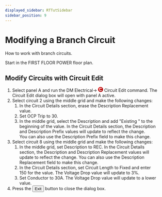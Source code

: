 ```yaml
---
displayed_sidebar: RTTutSidebar
sidebar_position: 9
---
```


# Modifying a Branch Circuit

How to work with branch circuits.

Start in the <dtitle>FIRST FLOOR POWER</dtitle> floor plan.

## Modify Circuits with Circuit Edit

1. Select panel A and run the <dmcommand>DM Electrical→ ![](img/dmert-red-c-16.png) Circuit Edit</dmcommand> command. The <dtitle>Circuit Edit</dtitle> dialog box will open with panel A active.
2. Select circuit 2 using the middle grid and make the following changes:
   1. In the <dtitle>Circuit Details</dtitle> section, erase the <tfield>Description Replacement</tfield> value.
   2. Set <dfield>OCP Trip</dfield> to <value>30</value>.
   3. In the middle grid, select the <tfield>Description</tfield> and add "Existing " to the beginning of the value. In the <dtitle>Circuit Details</dtitle> section, the <sfield>Description</sfield> and <tfield>Description Prefix</tfield> values will update to reflect the change.  
   You can also use the <tfield>Description Prefix</tfield> field to make this change.
3. Select circuit 8 using the middle grid and make the following changes:
   1. In the middle grid, set <tfield>Description</tfield> to <value>REC</value>. In the <dtitle>Circuit Details</dtitle> section, the <sfield>Description</sfield> and <tfield>Description Replacement</tfield> values will update to reflect the change.
   You can also use the <tfield>Description Replacement</tfield> field to make this change.
   2. In the <dtitle>Circuit Details</dtitle> section, set <dfield>Circuit Length</dfield> to <value>Fixed</value> and enter <value>150</value> for the value. The <sfield>Voltage Drop</sfield> value will update to 3%.
   3. Set <dfield>Conductor</dfield> to 30A. The <sfield>Voltage Drop</sfield> value will update to a lower value.
4. Press the <button>Exit</button> button to close the dialog box.